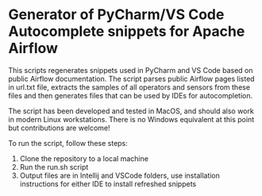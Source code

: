 # Generator of PyCharm/VS Code Autocomplete snippets for Apache Airflow

This scripts regenerates snippets used in PyCharm and VS Code based on public Airflow documentation. The script parses public Airflow pages listed in url.txt file, extracts the samples of all operators and sensors from these files and then generates files that can be used by IDEs for autocompletion.  

The script has been developed and tested in MacOS, and should also work in modern Linux workstations. There is no Windows equivalent at this point but contributions are welcome! 

To run the script, follow these steps:
1. Clone the repository to a local machine
2. Run the run.sh script
3. Output files are in Intellij and VSCode folders, use installation instructions for either IDE to install refreshed snippets 